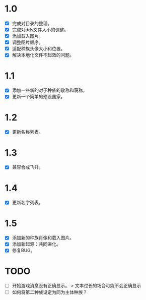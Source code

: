 # 1.0

* [X] 完成对目录的整理。
* [X] 完成对dds文件大小的调整。
* [X] 添加载入图片。
* [X] 调整图片顺序。
* [X] 适配种族头像大小和位置。
* [X] 解决本地化文件不起效的问题。

# 1.1

* [X] 添加一些新的对于种族的敬称和蔑称。
* [X] 更新一个简单的预设国家。

# 1.2

* [X] 更新名称列表。 

# 1.3

* [X] 兼容合成飞升。

# 1.4

* [X] 更新名字列表。

# 1.5

* [X] 添加新的种族肖像和载入图片。
* [X] 添加新起源：共同进化。
* [X] 修复BUG。

# TODO

* [ ] 开始游戏消息没有正确显示。 > 文本过长的场合可能不会正确显示
* [ ] 如何将第二种族设定为同为主体种族？
